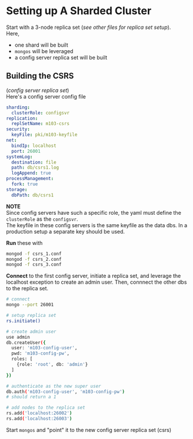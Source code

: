 # Setting up A Sharded Cluster
Start with a 3-node replica set (_see other files for replica set setup_).  
Here,
- one shard will be built
- `mongos` will be leveraged
- a config server replica set will be built

## Building the CSRS
(_config server replica set_)  
Here's a config server config file
```yaml
sharding:
  clusterRole: configsvr
replication:
  replSetName: m103-csrs
security:
  keyFile: pki/m103-keyfile
net:
  bindIp: localhost
  port: 26001
systemLog:
  destination: file
  path: db/csrs1.log
  logAppend: true
processManagement:
  fork: true
storage:
  dbPath: db/csrs1
```
**NOTE**  
Since config servers have such a specific role, the yaml must define the `clusterRole` as the `configsvr`.  
The keyfile in these config servers is the same keyfile as the data dbs. In a production setup a separate key should be used.  


**Run** these with
```bash
mongod -f csrs_1.conf
mongod -f csrs_2.conf
mongod -f csrs_3.conf
```
**Connect** to the first config server, initiate a replica set, and leverage the localhost exception to create an admin user. Then, connnect the other dbs to the replica set.  
```bash
# connect
mongo --port 26001

# setup replica set
rs.initiate()

# create admin user
use admin
db.createUser({
  user: 'm103-config-user',
  pwd: 'm103-config-pw',
  roles: [
    {role: 'root', db: 'admin'}
  ]
})

# authenticate as the new super user
db.auth('m103-config-user', 'm103-config-pw')
# should return a 1

# add nodes to the replica set
rs.add('localhost:26002')
rs.add('localhost:26003')
```

 Start `mongos` and "point" it to the new config server replica set (csrs)